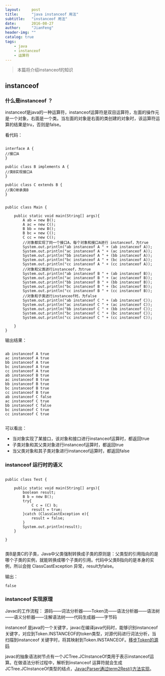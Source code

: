 ```yaml
---
layout:     post
title:      "java instanceof 用法"
subtitle:   "instanceof 用法"
date:       2016-08-27
author:     "JianFeng"
header-img: ""
catalog: true
tags:
    - java
    - instanceof
    - 运算符
---
```


> 本篇将介绍instanceof的知识

## instanceof
### 什么是instanceof ？
instanceof是java的一种运算符，instanceof运算符是双目运算符，左面的操作元是一个对象，右面是一个类。当左面的对象是右面的类创建的对象时，该运算符运算的结果是tru，否则是false。

看代码：
<pre><code>
interface A {
//接口A
}

public class B implements A {
//类B实现接口A
}

public class C extends B {
//类C继承类B
}


public class Main {

    public static void main(String[] args){
        A ab = new B();
        A ac = new C();
        B bb = new B();
        B bc = new C();
        C cc = new C();
        //对象都实现了同一个接口A，每个对象和接口A进行 instanceof，为true
        System.out.println("ab instanceof A " + (ab instanceof A));
        System.out.println("ac instanceof A " + (ac instanceof A));
        System.out.println("bb instanceof A " + (bb instanceof A));
        System.out.println("bc instanceof A " + (bc instanceof A));
        System.out.println("cc instanceof A " + (cc instanceof A));
        //对象和父类进行instanceof，为true
        System.out.println("ab instanceof B " + (ab instanceof B));
        System.out.println("ac instanceof B " + (ac instanceof B));
        System.out.println("bb instanceof B " + (bb instanceof B));
        System.out.println("bc instanceof B " + (bc instanceof B));
        System.out.println("cc instanceof B " + (cc instanceof B));
        //对象和子类进行instanceof时，为false
        System.out.println("ab instanceof C " + (ab instanceof C));
        System.out.println("ac instanceof C " + (ac instanceof C));
        System.out.println("bb instanceof C " + (bb instanceof C));
        System.out.println("bc instanceof C " + (bc instanceof C));
        System.out.println("cc instanceof C " + (cc instanceof C));

    }
}
</code></pre>
输出结果：
<pre><code>
ab instanceof A true
ac instanceof A true
bb instanceof A true
bc instanceof A true
cc instanceof A true
ab instanceof B true
ac instanceof B true
bb instanceof B true
bc instanceof B true
cc instanceof B true
ab instanceof C false
ac instanceof C true
bb instanceof C false
bc instanceof C true
cc instanceof C true

</code></pre>

可以看出：

- 当对象实现了某接口，该对象和接口进行instanceof运算时，都返回true
- 子类对象和其父类对象进行instanceof运算时，都返回true
- 当父类对象和其子类对象进行instanceof运算时，都返回false


### instanceof 运行时的语义

<pre><code>
public class Test {

    public static void main(String[] args){
        boolean result;
        B b = new B();
        try{
            C c = (C) b;
            result = true;
        }catch (ClassCastException e){
            result = false;
        }
        System.out.println(result);
    }

}

</code></pre>
类B是类C的子类，Java中父类强制转换成子类的原则是：父类型的引用指向的是哪个子类的实例，就能转换成哪个子类的引用。代码中父类B指向的是本身的实例，所以会抛 ClassCastException 异常，result为false。

输出：
<pre><code>false
</code></pre>

### instanceof 实现原理

Javac的工作流程：
源码——词法分析器——Token流——语法分析器——语法树——语义分析器——注解语法树——代码生成器——字节码

instanceof 是java的一个关键字，javac在编译java代码时，能够识别instanceof 关键字，对应到Token.INSTANCEOF的token类型，对源代码进行词法分析，当扫描到instanceof 关键字时，将其映射到Token.INSTANCEOF。[移步Token的源码](http://hg.openjdk.java.net/jdk7u/jdk7u/langtools/file/tip/src/share/classes/com/sun/tools/javac/parser/Token.java)

javac的抽象语法树节点有一个JCTree.JCInstanceOf类用于表示instanceof运算。在做语法分析过程中，解析到instanceof 运算符就会生成JCTree.JCInstanceOf类型的结点，[JavacParser通过term2Rest()方法实现](http://hg.openjdk.java.net/jdk7u/jdk7u/langtools/file/tip/src/share/classes/com/sun/tools/javac/parser/JavacParser.java)。


